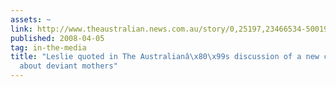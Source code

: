 ```yaml
---
assets: ~
link: http://www.theaustralian.news.com.au/story/0,25197,23466534-5001986,00.html
published: 2008-04-05
tag: in-the-media
title: "Leslie quoted in The Australianâ\x80\x99s discussion of a new crop of novels
  about deviant mothers"
---
```

